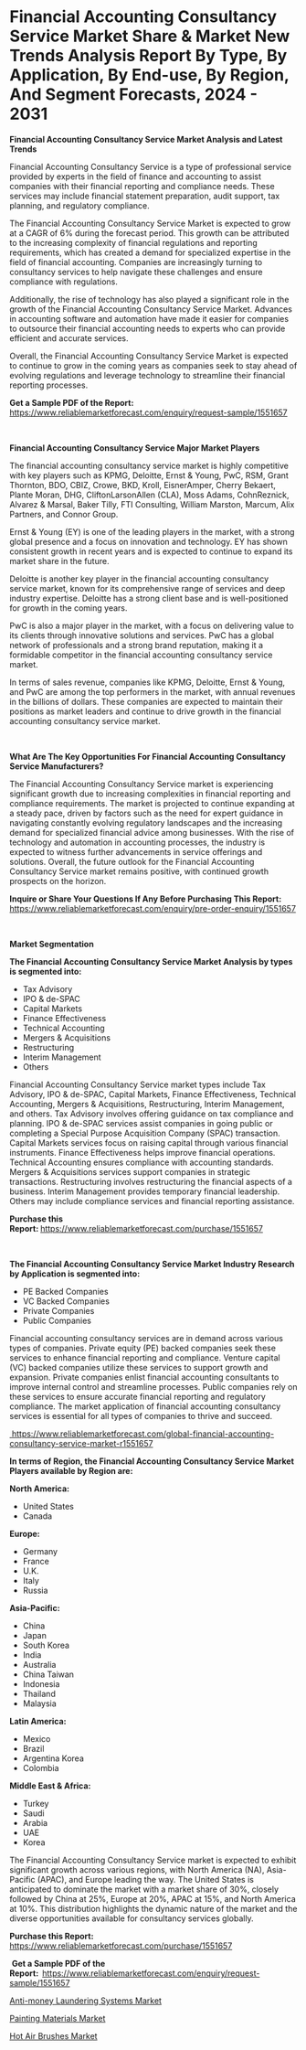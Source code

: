 <p><h1>Financial Accounting Consultancy Service Market Share & Market New Trends Analysis Report By Type, By Application, By End-use, By Region, And Segment Forecasts, 2024 - 2031</h1></p><p><strong>Financial Accounting Consultancy Service Market Analysis and Latest Trends</strong></p>
<p><p>Financial Accounting Consultancy Service is a type of professional service provided by experts in the field of finance and accounting to assist companies with their financial reporting and compliance needs. These services may include financial statement preparation, audit support, tax planning, and regulatory compliance.</p><p>The Financial Accounting Consultancy Service Market is expected to grow at a CAGR of 6% during the forecast period. This growth can be attributed to the increasing complexity of financial regulations and reporting requirements, which has created a demand for specialized expertise in the field of financial accounting. Companies are increasingly turning to consultancy services to help navigate these challenges and ensure compliance with regulations.</p><p>Additionally, the rise of technology has also played a significant role in the growth of the Financial Accounting Consultancy Service Market. Advances in accounting software and automation have made it easier for companies to outsource their financial accounting needs to experts who can provide efficient and accurate services.</p><p>Overall, the Financial Accounting Consultancy Service Market is expected to continue to grow in the coming years as companies seek to stay ahead of evolving regulations and leverage technology to streamline their financial reporting processes.</p></p>
<p><strong>Get a Sample PDF of the Report:&nbsp;</strong> <a href="https://www.reliablemarketforecast.com/enquiry/request-sample/1551657">https://www.reliablemarketforecast.com/enquiry/request-sample/1551657</a></p>
<p>&nbsp;</p>
<p><strong>Financial Accounting Consultancy Service Major Market Players</strong></p>
<p><p>The financial accounting consultancy service market is highly competitive with key players such as KPMG, Deloitte, Ernst & Young, PwC, RSM, Grant Thornton, BDO, CBIZ, Crowe, BKD, Kroll, EisnerAmper, Cherry Bekaert, Plante Moran, DHG, CliftonLarsonAllen (CLA), Moss Adams, CohnReznick, Alvarez & Marsal, Baker Tilly, FTI Consulting, William Marston, Marcum, Alix Partners, and Connor Group.</p><p>Ernst & Young (EY) is one of the leading players in the market, with a strong global presence and a focus on innovation and technology. EY has shown consistent growth in recent years and is expected to continue to expand its market share in the future.</p><p>Deloitte is another key player in the financial accounting consultancy service market, known for its comprehensive range of services and deep industry expertise. Deloitte has a strong client base and is well-positioned for growth in the coming years.</p><p>PwC is also a major player in the market, with a focus on delivering value to its clients through innovative solutions and services. PwC has a global network of professionals and a strong brand reputation, making it a formidable competitor in the financial accounting consultancy service market.</p><p>In terms of sales revenue, companies like KPMG, Deloitte, Ernst & Young, and PwC are among the top performers in the market, with annual revenues in the billions of dollars. These companies are expected to maintain their positions as market leaders and continue to drive growth in the financial accounting consultancy service market.</p></p>
<p>&nbsp;</p>
<p><strong>What Are The Key Opportunities For Financial Accounting Consultancy Service Manufacturers?</strong></p>
<p><p>The Financial Accounting Consultancy Service market is experiencing significant growth due to increasing complexities in financial reporting and compliance requirements. The market is projected to continue expanding at a steady pace, driven by factors such as the need for expert guidance in navigating constantly evolving regulatory landscapes and the increasing demand for specialized financial advice among businesses. With the rise of technology and automation in accounting processes, the industry is expected to witness further advancements in service offerings and solutions. Overall, the future outlook for the Financial Accounting Consultancy Service market remains positive, with continued growth prospects on the horizon.</p></p>
<p><strong>Inquire or Share Your Questions If Any Before Purchasing This Report:</strong> <a href="https://www.reliablemarketforecast.com/enquiry/pre-order-enquiry/1551657">https://www.reliablemarketforecast.com/enquiry/pre-order-enquiry/1551657</a></p>
<p>&nbsp;</p>
<p><strong>Market Segmentation</strong></p>
<p><strong>The Financial Accounting Consultancy Service Market Analysis by types is segmented into:</strong></p>
<p><ul><li>Tax Advisory</li><li>IPO & de-SPAC</li><li>Capital Markets</li><li>Finance Effectiveness</li><li>Technical Accounting</li><li>Mergers & Acquisitions</li><li>Restructuring</li><li>Interim Management</li><li>Others</li></ul></p>
<p><p>Financial Accounting Consultancy Service market types include Tax Advisory, IPO & de-SPAC, Capital Markets, Finance Effectiveness, Technical Accounting, Mergers & Acquisitions, Restructuring, Interim Management, and others. Tax Advisory involves offering guidance on tax compliance and planning. IPO & de-SPAC services assist companies in going public or completing a Special Purpose Acquisition Company (SPAC) transaction. Capital Markets services focus on raising capital through various financial instruments. Finance Effectiveness helps improve financial operations. Technical Accounting ensures compliance with accounting standards. Mergers & Acquisitions services support companies in strategic transactions. Restructuring involves restructuring the financial aspects of a business. Interim Management provides temporary financial leadership. Others may include compliance services and financial reporting assistance.</p></p>
<p><strong>Purchase this Report:&nbsp;</strong><a href="https://www.reliablemarketforecast.com/purchase/1551657">https://www.reliablemarketforecast.com/purchase/1551657</a></p>
<p>&nbsp;</p>
<p><strong>The Financial Accounting Consultancy Service Market Industry Research by Application is segmented into:</strong></p>
<p><ul><li>PE Backed Companies</li><li>VC Backed Companies</li><li>Private Companies</li><li>Public Companies</li></ul></p>
<p><p>Financial accounting consultancy services are in demand across various types of companies. Private equity (PE) backed companies seek these services to enhance financial reporting and compliance. Venture capital (VC) backed companies utilize these services to support growth and expansion. Private companies enlist financial accounting consultants to improve internal control and streamline processes. Public companies rely on these services to ensure accurate financial reporting and regulatory compliance. The market application of financial accounting consultancy services is essential for all types of companies to thrive and succeed.</p></p>
<p><a href="https://www.reliablemarketforecast.com/global-financial-accounting-consultancy-service-market-r1551657">&nbsp;https://www.reliablemarketforecast.com/global-financial-accounting-consultancy-service-market-r1551657</a></p>
<p><strong>In terms of Region, the Financial Accounting Consultancy Service Market Players available by Region are:</strong></p>
<p>
    <p> <strong> North America: </strong>
        <ul>
            <li>United States</li>
            <li>Canada</li>
        </ul>
        </p> 
    <p> <strong> Europe: </strong>
        <ul>
            <li>Germany</li>
            <li>France</li>
            <li>U.K.</li>
            <li>Italy</li>
            <li>Russia</li>
        </ul>
        </p> 
    <p> <strong> Asia-Pacific: </strong>
        <ul>
            <li>China</li>
            <li>Japan</li>
            <li>South Korea</li>
            <li>India</li>
            <li>Australia</li>
            <li>China Taiwan</li>
            <li>Indonesia</li>
            <li>Thailand</li>
            <li>Malaysia</li>
        </ul>
        </p> 
    <p> <strong> Latin America: </strong>
        <ul>
            <li>Mexico</li>
            <li>Brazil</li>
            <li>Argentina Korea</li>
            <li>Colombia</li>
        </ul>
        </p> 
    <p> <strong> Middle East & Africa: </strong>
        <ul>
            <li>Turkey</li>
            <li>Saudi</li>
            <li>Arabia</li>
            <li>UAE</li>
            <li>Korea</li>
        </ul>
    </p>
    </p>
<p><p>The Financial Accounting Consultancy Service market is expected to exhibit significant growth across various regions, with North America (NA), Asia-Pacific (APAC), and Europe leading the way. The United States is anticipated to dominate the market with a market share of 30%, closely followed by China at 25%, Europe at 20%, APAC at 15%, and North America at 10%. This distribution highlights the dynamic nature of the market and the diverse opportunities available for consultancy services globally.</p></p>
<p><strong>Purchase this Report: </strong><a href="https://www.reliablemarketforecast.com/purchase/1551657">https://www.reliablemarketforecast.com/purchase/1551657</a></p>
<p>&nbsp;<strong>Get a Sample PDF of the Report:&nbsp;&nbsp;</strong><a href="https://www.reliablemarketforecast.com/enquiry/request-sample/1551657">https://www.reliablemarketforecast.com/enquiry/request-sample/1551657</a></p>
<p><strong></strong></p>
<p><p><a href="https://github.com/wrwgzwbr35/Market-Research-Report-List-1/blob/main/anti-money-laundering-systems-market.md">Anti-money Laundering Systems Market</a></p><p><a href="https://medium.com/@samirmayert184/painting-materials-market-a-global-and-regional-analysis-focus-on-end-user-product-and-region-61f84085bbd6">Painting Materials Market</a></p><p><a href="https://medium.com/@omamuller/hot-air-brushes-market-size-share-analysis-growth-trends-forecasts-2024-2031-90f8fd9b8876">Hot Air Brushes Market</a></p></p>